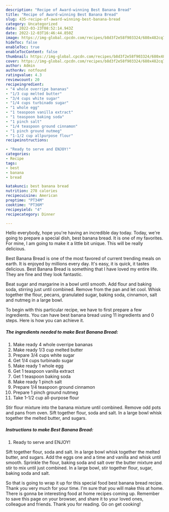 ```yaml
---
description: "Recipe of Award-winning Best Banana Bread"
title: "Recipe of Award-winning Best Banana Bread"
slug: 435-recipe-of-award-winning-best-banana-bread
category: Uncategorized
date: 2022-03-23T08:52:14.943Z
date: 2022-12-03T16:46:44.850Z
image: https://img-global.cpcdn.com/recipes/b8d3f2e58f903324/680x482cq70/best-banana-bread-recipe-main-photo.jpg
hideToc: false
enableToc: true
enableTocContent: false
thumbnail: https://img-global.cpcdn.com/recipes/b8d3f2e58f903324/680x482cq70/best-banana-bread-recipe-main-photo.jpg
cover: https://img-global.cpcdn.com/recipes/b8d3f2e58f903324/680x482cq70/best-banana-bread-recipe-main-photo.jpg
author: Admin
authorAv: notfound
ratingvalue: 4.3
reviewcount: 20
recipeingredient:
- "4 whole overripe bananas"
- "1/3 cup melted butter"
- "3/4 cups white sugar"
- "1/4 cups turbinado sugar"
- "1 whole egg"
- "1 teaspoon vanilla extract"
- "1 teaspoon baking soda"
- "1 pinch salt"
- "1/4 teaspoon ground cinnamon"
- "1 pinch ground nutmeg"
- "1-1/2 cup allpurpose flour"
recipeinstructions:

- "Ready to serve and ENJOY!"
categories:
- Recipe
tags:
- best
- banana
- bread

katakunci: best banana bread 
nutrition: 278 calories
recipecuisine: American
preptime: "PT34M"
cooktime: "PT36M"
recipeyield: "4"
recipecategory: Dinner

---
```



Hello everybody, hope you're having an incredible day today. Today, we're going to prepare a special dish, best banana bread. It is one of my favorites. For mine, I am going to make it a little bit unique. This will be really delicious.

Best Banana Bread is one of the most favored of current trending meals on earth. It is enjoyed by millions every day. It's easy, it is quick, it tastes delicious. Best Banana Bread is something that I have loved my entire life. They are fine and they look fantastic.

Beat sugar and margarine in a bowl until smooth. Add flour and baking soda, stirring just until combined. Remove from the pan and let cool. Whisk together the flour, pecans, granulated sugar, baking soda, cinnamon, salt and nutmeg in a large bowl.


To begin with this particular recipe, we have to first prepare a few ingredients. You can have best banana bread using 11 ingredients and 0 steps. Here is how you can achieve it.

<!--inarticleads1-->

##### The ingredients needed to make Best Banana Bread:

1. Make ready 4 whole overripe bananas
1. Make ready 1/3 cup melted butter
1. Prepare 3/4 cups white sugar
1. Get 1/4 cups turbinado sugar
1. Make ready 1 whole egg
1. Get 1 teaspoon vanilla extract
1. Get 1 teaspoon baking soda
1. Make ready 1 pinch salt
1. Prepare 1/4 teaspoon ground cinnamon
1. Prepare 1 pinch ground nutmeg
1. Take 1-1/2 cup all-purpose flour


Stir flour mixture into the banana mixture until combined. Remove odd pots and pans from oven. Sift together flour, soda and salt. In a large bowl whisk together the melted butter, and sugars. 

<!--inarticleads2-->

##### Instructions to make Best Banana Bread:


1. Ready to serve and ENJOY!

Sift together flour, soda and salt. In a large bowl whisk together the melted butter, and sugars. Add the eggs one and a time and vanilla and whisk until smooth. Sprinkle the flour, baking soda and salt over the butter mixture and stir to mix until just combined. In a large bowl, stir together flour, sugar, baking soda and salt. 

So that is going to wrap it up for this special food best banana bread recipe. Thank you very much for your time. I'm sure that you will make this at home. There is gonna be interesting food at home recipes coming up. Remember to save this page on your browser, and share it to your loved ones, colleague and friends. Thank you for reading. Go on get cooking!
